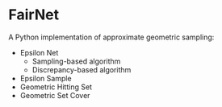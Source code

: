 # FairNet
A Python implementation of approximate geometric sampling: 
- Epsilon Net
    - Sampling-based algorithm
    - Discrepancy-based algorithm
- Epsilon Sample
- Geometric Hitting Set
- Geometric Set Cover
